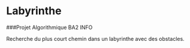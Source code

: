 Labyrinthe
==========

###Projet Algorithmique BA2 INFO


Recherche du plus court chemin dans un labyrinthe avec des obstacles.
